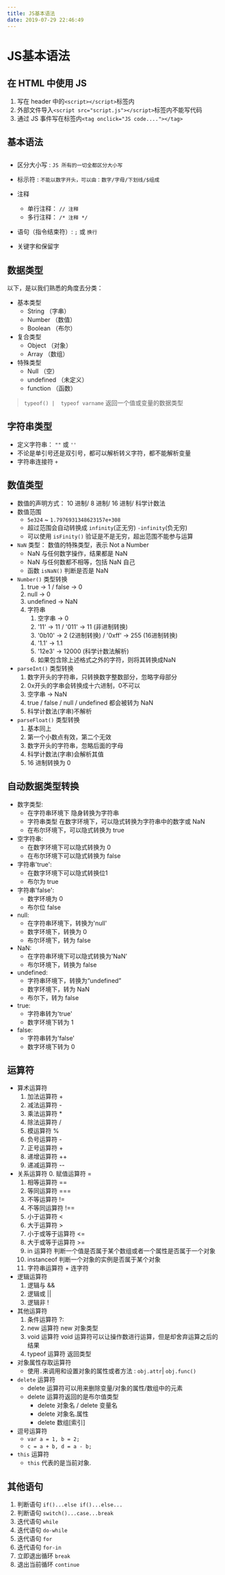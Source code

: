 ```yaml
---
title: JS基本语法
date: 2019-07-29 22:46:49
---
```


# JS基本语法

## 在 HTML 中使用 JS

1. 写在 header 中的`<script></script>`标签内
2. 外部文件导入`<script src="script.js"></script>`标签内不能写代码
3. 通过 JS 事件写在标签内`<tag onclick="JS code...."></tag>`

## 基本语法

## 

- 区分大小写 : `JS 所有的一切全都区分大小写`
- 标示符 : `不能以数字开头，可以由：数字/字母/下划线/$组成`
- 注释
  - 单行注释：  `// 注释`
  - 多行注释：  `/* 注释 */`
- 语句（指令结束符）: `;`  或  `换行`

- 关键字和保留字

## 数据类型

以下，是以我们熟悉的角度去分类：

- 基本类型
  - String （字串）
  - Number （数值）
  - Boolean （布尔）
- 复合类型
  - Object （对象）
  - Array （数组）
- 特殊类型
  - Null （空）
  - undefined （未定义）
  - function （函数）

> `typeof() |  typeof varname`  返回一个值或变量的数据类型

## 字符串类型

- 定义字符串： `""` 或 `''`
- 不论是单引号还是双引号，都可以解析转义字符，都不能解析变量
- 字符串连接符 `+`

## 数值类型

- 数值的声明方式： 10 进制/ 8 进制/ 16 进制/ 科学计数法
- 数值范围
  - `5e324` ~ `1.7976931348623157e+308`
  - 超过范围会自动转换成 `infinity`(正无穷) `-infinity`(负无穷)
  - 可以使用 `isFinity()` 验证是不是无穷，超出范围不能参与运算
- `NaN` 类型： 数值的特殊类型，表示 Not a Number
  - NaN 与任何数字操作，结果都是 NaN
  - NaN 与任何数都不相等，包括 NaN 自己
  - 函数 `isNaN()` 判断是否是 NaN
- `Number()` 类型转换
  1. true -> 1 / false -> 0
  2. null -> 0
  3. undefined -> NaN
  4. 字符串
     1. 空字串 -> 0
     2. '11' -> 11 / '011' -> 11 (非进制转换)
     3. '0b10' -> 2 (2进制转换) / '0xff' -> 255 (16进制转换)
     4. '1.1' -> 1.1
     5. '12e3' -> 12000 (科学计数法解析)
     6. 如果包含除上述格式之外的字符，则将其转换成NaN
- `parseInt()` 类型转换
  1. 数字开头的字符串，只转换数字整数部分，忽略字母部分
  2. 0x开头的字串会转换成十六进制，0不可以
  3. 空字串 -> NaN
  4. true / false / null / undefined 都会被转为 NaN
  5. 科学计数法(字串)不解析
- `parseFloat()` 类型转换
  1. 基本同上
  2. 第一个小数点有效，第二个无效
  3. 数字开头的字符串，忽略后面的字母
  4. 科学计数法(字串)会解析其值
  5. 16 进制转换为 0

## 自动数据类型转换

- 数字类型:
  - 在字符串环境下 隐身转换为字符串
  - 字符串类型 在数字环境下，可以隐式转换为字符串中的数字或 NaN
  - 在布尔环境下，可以隐式转换为 true
- 空字符串:
  - 在数字环境下可以隐式转换为 0
  - 在布尔环境下可以隐式转换为 false
- 字符串'true':
  - 在数字环境下可以隐式转换位1
  - 布尔为 true
- 字符串'false':
  - 数字环境为 0
  - 布尔位 false
- null:
  - 在字符串环境下，转换为'null'
  - 数字环境下，转换为 0
  - 布尔环境下，转为 false
- NaN:
  - 在字符串环境下可以隐式转换为'NaN'
  - 布尔环境下，转换为 false
- undefined: 
  - 字符串环境下，转换为“undefined”
  - 数字环境下，转为 NaN 
  - 布尔下，转为 false
- true:
  - 字符串转为'true'
  - 数字环境下转为 1
- false:
  - 字符串转为'false'
  - 数字环境下转为 0

## 运算符

- 算术运算符
  1. 加法运算符        +
  2. 减法运算符        -
  3. 乘法运算符        *
  4. 除法运算符        /
  5. 模运算符          %
  6. 负号运算符        -
  7. 正号运算符        +
  8. 递增运算符        ++
  9. 递减运算符        --
- 关系运算符
  0. 赋值运算符        =
  1. 相等运算符        ==
  2. 等同运算符        ===
  3. 不等运算符        !=
  4. 不等同运算符      !==
  5. 小于运算符        <
  6. 大于运算符        >
  7. 小于或等于运算符  <=
  8. 大于或等于运算符  >=
  9. in 运算符  判断一个值是否属于某个数组或者一个属性是否属于一个对象
  10. instanceof  判断一个对象的实例是否属于某个对象
  11. 字符串运算符  + 连字符
- 逻辑运算符
  1. 逻辑与   &&
  2. 逻辑或   ||
  3. 逻辑非   !
- 其他运算符
  1. 条件运算符  ?:
  2. new 运算符  new 对象类型
  3. void 运算符  void 运算符可以让操作数进行运算，但是却舍弃运算之后的结果
  4. typeof 运算符 返回类型
- 对象属性存取运算符
  - 使用`.`来调用和设置对象的属性或者方法 : `obj.attr`| `obj.func()`
- `delete` 运算符
  - delete 运算符可以用来删除变量/对象的属性/数组中的元素
  - delete 运算符返回的是布尔值类型
    - delete 对象名  /  delete 变量名
    - delete 对象名.属性
    - delete 数组[索引]
- 逗号运算符
  - `var a = 1, b = 2;`
  - `c = a + b, d = a - b;`
- `this` 运算符
  - `this` 代表的是当前对象.

## 其他语句

1. 判断语句 `if()...else if()...else...`
2. 判断语句 `switch()...case...break`
3. 迭代语句 `while`
4. 迭代语句 `do-while`
5. 迭代语句 `for`
6. 迭代语句 `for-in`
7. 立即退出循环 `break`
8. 退出当前循环 `continue`